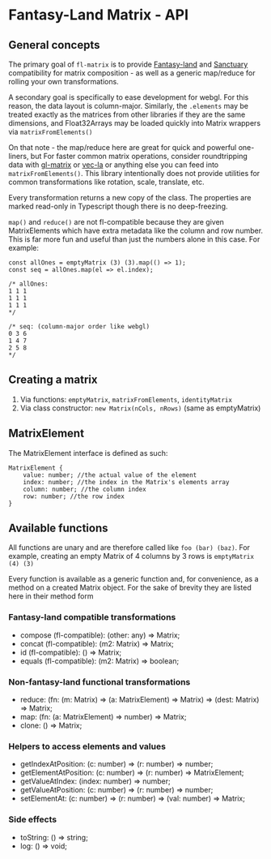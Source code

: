 # Fantasy-Land Matrix - API

## General concepts

The primary goal of `fl-matrix` is to provide [Fantasy-land](https://github.com/fantasyland/fantasy-land) and [Sanctuary](https://sanctuary.js.org/) compatibility for matrix composition - as well as a generic map/reduce for rolling your own transformations.

A secondary goal is specifically to ease development for webgl. For this reason, the data layout is column-major. Similarly, the `.elements` may be treated exactly as the matrices from other libraries if they are the same dimensions, and Float32Arrays may be loaded quickly into Matrix wrappers via `matrixFromElements()`

On that note - the map/reduce here are great for quick and powerful one-liners, but For faster common matrix operations, consider roundtripping data with [gl-matrix](http://glmatrix.net/) or [vec-la](https://github.com/francisrstokes/vec-la) or anything else you can feed into `matrixFromElements()`. This library intentionally does not provide utilities for common transformations like rotation, scale, translate, etc.

Every transformation returns a new copy of the class. The properties are marked read-only in Typescript though there is no deep-freezing.

`map()` and `reduce()` are not fl-compatible because they are given MatrixElements which have extra metadata like the column and row number. This is far more fun and useful than just the numbers alone in this case. For example:

```
const allOnes = emptyMatrix (3) (3).map(() => 1);
const seq = allOnes.map(el => el.index);

/* allOnes:
1 1 1
1 1 1
1 1 1
*/

/* seq: (column-major order like webgl)
0 3 6
1 4 7
2 5 8
*/
```

## Creating a matrix

1. Via functions: `emptyMatrix`, `matrixFromElements`, `identityMatrix`
2. Via class constructor: `new Matrix(nCols, nRows)` (same as emptyMatrix)

## MatrixElement

The MatrixElement interface is defined as such:
```
MatrixElement {
    value: number; //the actual value of the element
    index: number; //the index in the Matrix's elements array
    column: number; //the column index
    row: number; //the row index
}
```

## Available functions

All functions are unary and are therefore called like `foo (bar) (baz)`. For example, creating an empty Matrix of 4 columns by 3 rows is `emptyMatrix (4) (3)`

Every function is available as a generic function and, for convenience, as a method on a created Matrix object.
For the sake of brevity they are listed here in their method form

### Fantasy-land compatible transformations
* compose (fl-compatible): (other: any) => Matrix;
* concat (fl-compatible): (m2: Matrix) => Matrix;
* id (fl-compatible): () => Matrix;
* equals (fl-compatible): (m2: Matrix) => boolean;

### Non-fantasy-land functional transformations
* reduce: (fn: (m: Matrix) => (a: MatrixElement) => Matrix) => (dest: Matrix) => Matrix;
* map: (fn: (a: MatrixElement) => number) => Matrix;
* clone: () => Matrix;

### Helpers to access elements and values
* getIndexAtPosition: (c: number) => (r: number) => number;
* getElementAtPosition: (c: number) => (r: number) => MatrixElement;
* getValueAtIndex: (index: number) => number;
* getValueAtPosition: (c: number) => (r: number) => number;
* setElementAt: (c: number) => (r: number) => (val: number) => Matrix;

### Side effects
* toString: () => string;
* log: () => void;